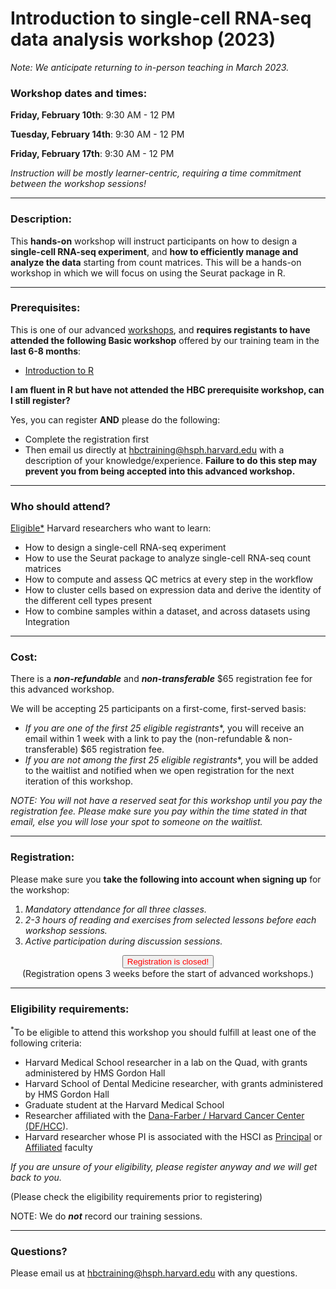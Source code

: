 # Introduction to single-cell RNA-seq data analysis workshop (2023)

*Note: We anticipate returning to in-person teaching in March 2023.*


### **Workshop dates and times:**

**Friday, February 10th**: 9:30 AM - 12 PM

**Tuesday, February 14th**: 9:30 AM - 12 PM

**Friday, February 17th**: 9:30 AM - 12 PM


_Instruction will be mostly learner-centric, requiring a time commitment between the workshop sessions!_

---

### **Description:**
This **hands-on** workshop will instruct participants on how to design a **single-cell RNA-seq experiment**, and **how to efficiently manage and analyze the data** starting from count matrices. This will be a hands-on workshop in which we will focus on using the Seurat package in R.  

---

### **Prerequisites:**

This is one of our advanced [workshops](https://hbctraining.github.io/main/training_spring2019.html#advanced-topics-analysis-of-high-throughput-sequencing-ngs-data), and **requires registants to have attended the following Basic workshop** offered by our training team in the **last 6-8 months**:  

- [Introduction to R](https://hbctraining.github.io/main/registrations/AllFunders_Intro-to-R)

**I am fluent in R but have not attended the HBC prerequisite workshop, can I still register?**

Yes, you can register **AND** please do the following:

- Complete the registration first
- Then email us directly at hbctraining@hsph.harvard.edu with a description of your knowledge/experience. **Failure to do this step may prevent you from being accepted into this advanced workshop.**

---

### **Who should attend?**

[Eligible*](#eligibility-requirements) Harvard researchers who want to learn: 

- How to design a single-cell RNA-seq experiment
- How to use the Seurat package to analyze single-cell RNA-seq count matrices
- How to compute and assess QC metrics at every step in the workflow
- How to cluster cells based on expression data and derive the identity of the different cell types present
- How to combine samples within a dataset, and across datasets using Integration

---

### **Cost:**

There is a ***non-refundable*** and ***non-transferable*** $65 registration fee for this advanced workshop.

We will be accepting 25 participants on a first-come, first-served basis:

- **If you are one of the first 25 eligible* registrants**, you will receive an email within 1 week with a link to pay the (non-refundable & non-transferable) $65 registration fee. 
- **If you are not among the first 25 eligible* registrants**, you will be added to the waitlist and notified when we open registration for the next iteration of this workshop.

*NOTE: You will not have a reserved seat for this workshop until you pay the registration fee. Please make sure you pay within the time stated in that email, else you will lose your spot to someone on the waitlist.*


---

### **Registration:**

Please make sure you **take the following into account when signing up** for the workshop:

1. _Mandatory attendance for all three classes._
2. _2-3 hours of reading and exercises from selected lessons before each workshop sessions._
3. _Active participation during discussion sessions._

<div style="text-align:center">
	 <a><button name="button" style = "color: red" >Registration is closed!</button></a>
</div>

<div style="text-align:center">
	 (Registration opens 3 weeks before the start of advanced workshops.)
</div>
 
---

### **Eligibility requirements:**

<sup>*</sup>To be eligible to attend this workshop you should fulfill at least one of the following criteria:

- Harvard Medical School researcher in a lab on the Quad, with grants administered by HMS Gordon Hall
- Harvard School of Dental Medicine researcher, with grants administered by HMS Gordon Hall
- Graduate student at the Harvard Medical School
- Researcher affiliated with the [Dana-Farber / Harvard Cancer Center (DF/HCC](https://www.dfhcc.harvard.edu)).
- Harvard researcher whose PI is associated with the HSCI as [Principal](https://hsci.harvard.edu/faculty) or [Affiliated](https://hsci.harvard.edu/affiliate-faculty) faculty

*If you are unsure of your eligibility, please register anyway and we will get back to you.*

(Please check the eligibility requirements prior to registering)

NOTE: We do ***not*** record our training sessions. 

---

### **Questions?**

Please email us at hbctraining@hsph.harvard.edu with any questions.
